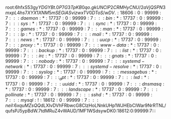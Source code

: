 root:$6$hfxS53gy$YDGYBt.0P7G3TpKB0qo.gkUNClP2CRMHyCNU/2aVjQSPN3mxpL4hs7XYX1XNM5mSEGiASvizwxTV0DToS/wDV.:18606:0:99999:7:::
daemon:*:17737:0:99999:7:::
bin:*:17737:0:99999:7:::
sys:*:17737:0:99999:7:::
sync:*:17737:0:99999:7:::
games:*:17737:0:99999:7:::
man:*:17737:0:99999:7:::
lp:*:17737:0:99999:7:::
mail:*:17737:0:99999:7:::
news:*:17737:0:99999:7:::
uucp:*:17737:0:99999:7:::
proxy:*:17737:0:99999:7:::
www-data:*:17737:0:99999:7:::
backup:*:17737:0:99999:7:::
list:*:17737:0:99999:7:::
irc:*:17737:0:99999:7:::
gnats:*:17737:0:99999:7:::
nobody:*:17737:0:99999:7:::
systemd-network:*:17737:0:99999:7:::
systemd-resolve:*:17737:0:99999:7:::
syslog:*:17737:0:99999:7:::
messagebus:*:17737:0:99999:7:::
_apt:*:17737:0:99999:7:::
lxd:*:17737:0:99999:7:::
uuidd:*:17737:0:99999:7:::
dnsmasq:*:17737:0:99999:7:::
landscape:*:17737:0:99999:7:::
pollinate:*:17737:0:99999:7:::
sshd:*:17737:0:99999:7:::
mysql:!:18612:0:99999:7:::
neil:$6$xquMZsQQ$dLXIvDVhFRbwcG8ClzHoLNnkUHp1WJHEbCIWar9NrRTNL/qufsPJ5ypBdW.7tdMRuZ4vWAUD/1MF1WSdsywDK0:18612:0:99999:7:::